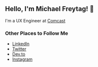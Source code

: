 ## Hello, I'm Michael Freytag! 👋

I'm a UX Engineer at [Comcast](https://corporate.comcast.com/)

### Other Places to Follow Me
- [LinkedIn](https://www.linkedin.com/in/mtfreytag)
- [Twitter](https://twitter.com/freytag)
- [Dev.to](https://dev.to/freytag)
- [Instagram](https://dev.to/freytag)
